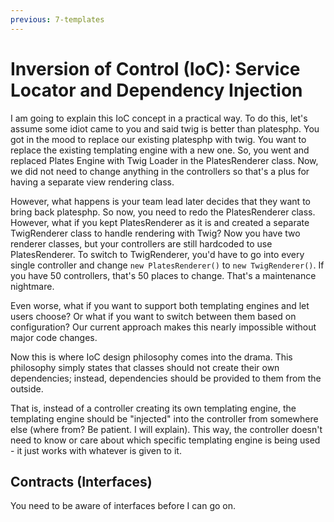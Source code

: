 ```yaml
---
previous: 7-templates
---
```


# Inversion of Control (IoC): Service Locator and Dependency Injection

I am going to explain this IoC concept in a practical way. To do this, let's assume some idiot came to you and said twig is better than platesphp. You got in the mood to replace our existing platesphp with twig. You want to replace the existing templating engine with a new one. So, you went and replaced Plates Engine with Twig Loader in the PlatesRenderer class. Now, we did not need to change anything in the controllers so that's a plus for having a separate view rendering class.

However, what happens is your team lead later decides that they want to bring back platesphp. So now, you need to redo the PlatesRenderer class. However, what if you kept PlatesRenderer as it is and created a separate TwigRenderer class to handle rendering with Twig? Now you have two renderer classes, but your controllers are still hardcoded to use PlatesRenderer. To switch to TwigRenderer, you'd have to go into every single controller and change `new PlatesRenderer()` to `new TwigRenderer()`. If you have 50 controllers, that's 50 places to change. That's a maintenance nightmare.

Even worse, what if you want to support both templating engines and let users choose? Or what if you want to switch between them based on configuration? Our current approach makes this nearly impossible without major code changes.

Now this is where IoC design philosophy comes into the drama. This philosophy simply states that classes should not create their own dependencies; instead, dependencies should be provided to them from the outside.

That is, instead of a controller creating its own templating engine, the templating engine should be "injected" into the controller from somewhere else (where from? Be patient. I will explain). This way, the controller doesn't need to know or care about which specific templating engine is being used - it just works with whatever is given to it.

## Contracts (Interfaces)

You need to be aware of interfaces before I can go on. 